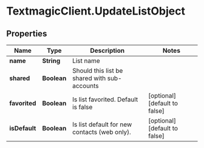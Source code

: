 # TextmagicClient.UpdateListObject

## Properties
Name | Type | Description | Notes
------------ | ------------- | ------------- | -------------
**name** | **String** | List name | 
**shared** | **Boolean** | Should this list be shared with sub-accounts | 
**favorited** | **Boolean** | Is list favorited. Default is false | [optional] [default to false]
**isDefault** | **Boolean** | Is list default for new contacts (web only). | [optional] [default to false]


